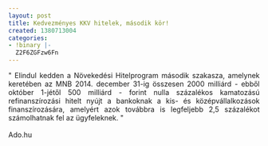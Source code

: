 ```yaml
---
layout: post
title: Kedvezményes KKV hitelek, második kör!
created: 1380713004
categories:
- !binary |-
  Z2F6ZGFzw6Fn
---
```

<p style="text-align: justify;">" Elindul kedden a Növekedési Hitelprogram második szakasza, amelynek keretében az MNB 2014. december 31-ig összesen 2000 milliárd - ebből október 1-jétől 500 milliárd - forint nulla százalékos kamatozású refinanszírozási hitelt nyújt a bankoknak a kis- és középvállalkozások finanszírozására, amelyért azok továbbra is legfeljebb 2,5 százalékot számolhatnak fel az ügyfeleknek. "<br><br>Ado.hu&nbsp;</p>
